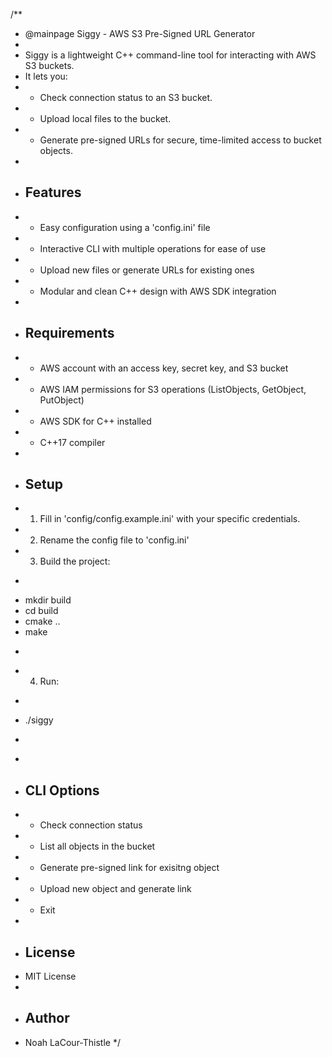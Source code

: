 /**
 * @mainpage Siggy - AWS S3 Pre-Signed URL Generator
 *
 * Siggy is a lightweight C++ command-line tool for interacting with AWS S3 buckets.
 * It lets you:
 * - Check connection status to an S3 bucket.
 * - Upload local files to the bucket.
 * - Generate pre-signed URLs for secure, time-limited access to bucket objects.
 *
 * ## Features
 * - Easy configuration using a 'config.ini' file
 * - Interactive CLI with multiple operations for ease of use
 * - Upload new files or generate URLs for existing ones
 * - Modular and clean C++ design with AWS SDK integration
 *
 * ## Requirements
 * - AWS account with an access key, secret key, and S3 bucket
 * - AWS IAM permissions for S3 operations (ListObjects, GetObject, PutObject)
 * - AWS SDK for C++ installed
 * - C++17 compiler
 *
 * ## Setup
 * 1. Fill in 'config/config.example.ini' with your specific credentials.
 * 2. Rename the config file to 'config.ini'
 * 3. Build the project:
 *    ```
 *    mkdir build
 *    cd build
 *    cmake ..
 *    make
 *    ```
 * 4. Run:
 *    ```
 *    ./siggy
 *    ```
 *
 * ## CLI Options
 * - Check connection status
 * - List all objects in the bucket
 * - Generate pre-signed link for exisitng object
 * - Upload new object and generate link
 * - Exit
 *
 * ## License
 * MIT License
 *
 * ## Author
 * Noah LaCour-Thistle
 */